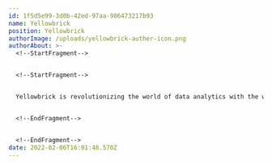 ```yaml
---
id: 1f5d5e99-3d0b-42ed-97aa-986473217b93
name: Yellowbrick
position: Yellowbrick
authorImage: /uploads/yellowbrick-auther-icon.png
authorAbout: >-
  <!--StartFragment-->


  <!--StartFragment-->


  Yellowbrick is revolutionizing the world of data analytics with the world’s most flexible cloud native data warehouse. Organizations of all sizes rely on Yellowbrick to get answers to their hardest business questions, power their decision-making, and get real-time insights at a fraction of the cost of alternatives. Yellowbrick offers superior price/performance for every business use-case, along with the unique ability to run analytic workloads in public or private clouds, at the network edge, or any combination--with the choice of usage based pricing or predictable fixed cost subscription


  <!--EndFragment-->


  <!--EndFragment-->
date: 2022-02-06T16:01:48.570Z
---
```

